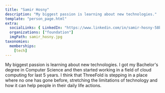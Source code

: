 ```yaml
---
title: "Samir Hosny"
description: "My biggest passion is learning about new technologies."
template: "person_page.html"
extra:
  socialLinks: { LinkedIn: "https://www.linkedin.com/in/samir-hosny-58b81394/"}
  organizations: ["foundation"]
  imgPath: samir_hosny.jpg
taxonomies:
  memberships:
    [tech]
---
```


My biggest passion is learning about new technologies. I got my Bachelor's degree in Computer Science and then started working in a field of cloud computing for last 5 years. I think that ThreeFold is stepping in a place where no one has gone before, stretching the limitations of technology and how it can help people in their daily life actions.